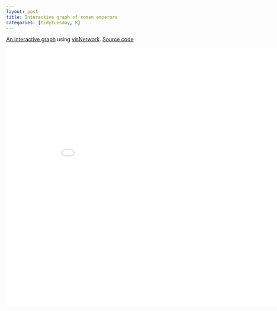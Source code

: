 ```yaml
---
layout: post
title: Interactive graph of roman emperors
categories: [tidytuesday, R]
---
```


[An interactive graph](/tidytuesday-kludges/assets/2019-08-13-roman-emperors/visnetwork-interactive.html) using [visNetwork](https://datastorm-open.github.io/visNetwork/).
[Source code](https://github.com/jmcastagnetto/tidytuesday-kludges/tree/master/2019-08-12_roman-emperors)

<iframe src="/tidytuesday-kludges/assets/2019-08-13-roman-emperors/visnetwork-interactive.html" frameborder="0" width="900" height="700" allowfullscreen="allowfullscreen">A network of roman emperors</iframe>

<!--more-->


